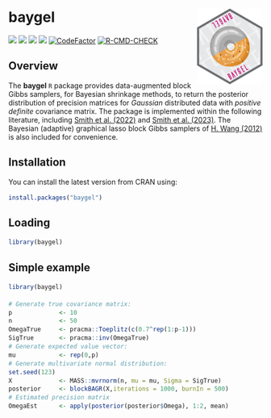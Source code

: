 
# **baygel** <a href='https://CRAN.R-project.org/package=baygel'><img src="man/figures/logo.png" align="right" height="150"/></a>

![](https://www.r-pkg.org/badges/version/baygel)
![](https://www.r-pkg.org/badges/last-release/baygel)
![](https://cranlogs.r-pkg.org/badges/baygel)
![](https://cranlogs.r-pkg.org/badges/grand-total/baygel)
[![CodeFactor](https://www.codefactor.io/repository/github/jarod-smithy/baygel/badge)](https://www.codefactor.io/repository/github/jarod-smithy/baygel)
[![R-CMD-CHECK](https://github.com/Jarod-Smithy/baygel/actions/workflows/package_build_check.yml/badge.svg)](https://github.com/Jarod-Smithy/baygel/actions/workflows/package_build_check.yml)

## Overview

The **baygel** `R` package provides data-augmented block Gibbs samplers,
for Bayesian shrinkage methods, to return the posterior distribution of
precision matrices for *Gaussian* distributed data with *positive
definite* covariance matrix. The package is implemented within the
following literature, including [Smith et
al. (2022)](https://doi.org/10.48550/arXiv.2210.16290) and [Smith et
al. (2023)](https://doi.org/10.48550/arXiv.2306.14199). The Bayesian
(adaptive) graphical lasso block Gibbs samplers of [H. Wang
(2012)](https://doi.org/10.1214/12-BA729) is also included for
convenience.

## Installation

You can install the latest version from CRAN using:

``` r
install.packages("baygel")
```

## Loading

``` r
library(baygel)
```

## Simple example

``` r
library(baygel)

# Generate true covariance matrix:
p             <- 10
n             <- 50
OmegaTrue     <- pracma::Toeplitz(c(0.7^rep(1:p-1)))
SigTrue       <- pracma::inv(OmegaTrue)
# Generate expected value vector:
mu            <- rep(0,p)
# Generate multivariate normal distribution:
set.seed(123)
X             <- MASS::mvrnorm(n, mu = mu, Sigma = SigTrue)
posterior     <- blockBAGR(X,iterations = 1000, burnIn = 500)
# Estimated precision matrix
OmegaEst      <- apply(posterior(posterior$Omega), 1:2, mean)
```
